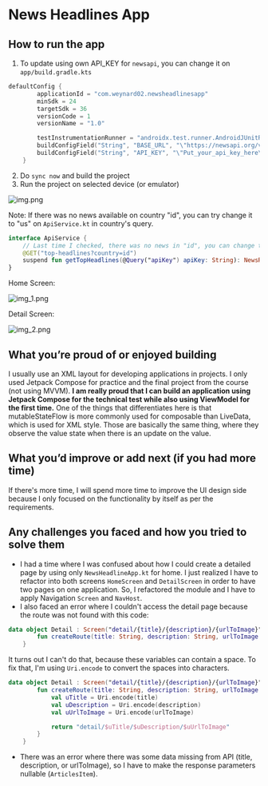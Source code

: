# News Headlines App

## How to run the app
1. To update using own API_KEY for `newsapi`, you can change it on `app/build.gradle.kts`
```kts
defaultConfig {
        applicationId = "com.weynard02.newsheadlinesapp"
        minSdk = 24
        targetSdk = 36
        versionCode = 1
        versionName = "1.0"

        testInstrumentationRunner = "androidx.test.runner.AndroidJUnitRunner"
        buildConfigField("String", "BASE_URL", "\"https://newsapi.org/v2/\"")
        buildConfigField("String", "API_KEY", "\"Put_your_api_key_here\"")
    }
```

2. Do `sync now` and build the project
3. Run the project on selected device (or emulator)

![img.png](img.png)

Note: If there was no news available on country "id", you can try change it to "us" on `ApiService.kt` in country's query.
```kotlin
interface ApiService {
    // Last time I checked, there was no news in "id", you can change to "us"
    @GET("top-headlines?country=id")
    suspend fun getTopHeadlines(@Query("apiKey") apiKey: String): NewsResponse
}
```
Home Screen:

![img_1.png](img_1.png)

Detail Screen:

![img_2.png](img_2.png)


## What you’re proud of or enjoyed building
I usually use an XML layout for developing applications in projects. I only used Jetpack Compose for practice and the final project from the course (not using MVVM).
**I am really proud that I can build an application using Jetpack Compose for the technical test while also using ViewModel for the first time.**
One of the things that differentiates here is that mutableStateFlow is more commonly used for composable than LiveData, which is used for XML style.
Those are basically the same thing, where they observe the value state when there is an update on the value.

## What you’d improve or add next (if you had more time)
If there's more time, I will spend more time to improve the UI design side because I only focused on the functionality by itself as per the requirements.

## Any challenges you faced and how you tried to solve them
- I had a time where I was confused about how I could create a detailed page by using only `NewsHeadlineApp.kt` for home. I just realized I have to refactor into both screens `HomeScreen` and `DetailScreen` in order to have two pages on one application. So, I refactored the module and I have to apply Navigation `Screen` and `NavHost`.
- I also faced an error where I couldn't access the detail page because the route was not found with this code:
```kotlin
data object Detail : Screen("detail/{title}/{description}/{urlToImage}") {
        fun createRoute(title: String, description: String, urlToImage: String): String = "detail/$title/$description/$urlToImage"
    }
```
It turns out I can't do that, because these variables can contain a space. To fix that, I'm using `Uri.encode` to convert the spaces into characters.
```kotlin
data object Detail : Screen("detail/{title}/{description}/{urlToImage}") {
        fun createRoute(title: String, description: String, urlToImage: String): String {
            val uTitle = Uri.encode(title)
            val uDescription = Uri.encode(description)
            val uUrlToImage = Uri.encode(urlToImage)

            return "detail/$uTitle/$uDescription/$uUrlToImage"
        }
    }
```
- There was an error where there was some data missing from API (title, description, or urlToImage), so I have to make the response parameters nullable (`ArticlesItem`). 